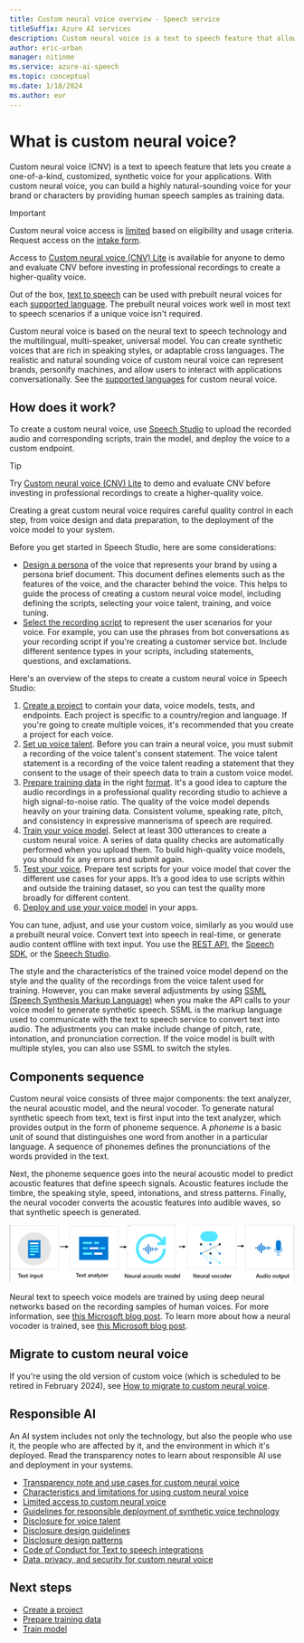 ```yaml
---
title: Custom neural voice overview - Speech service
titleSuffix: Azure AI services
description: Custom neural voice is a text to speech feature that allows you to create a one-of-a-kind, customized, synthetic voice for your applications. You provide your own audio data as a sample.
author: eric-urban
manager: nitinme
ms.service: azure-ai-speech
ms.topic: conceptual
ms.date: 1/18/2024
ms.author: eur
---
```


# What is custom neural voice?

Custom neural voice (CNV) is a text to speech feature that lets you create a one-of-a-kind, customized, synthetic voice for your applications. With custom neural voice, you can build a highly natural-sounding voice for your brand or characters by providing human speech samples as training data.

> [!IMPORTANT]
> Custom neural voice access is [limited](/legal/cognitive-services/speech-service/custom-neural-voice/limited-access-custom-neural-voice?context=%2fazure%2fcognitive-services%2fspeech-service%2fcontext%2fcontext) based on eligibility and usage criteria. Request access on the [intake form](https://aka.ms/customneural).
> 
> Access to [Custom neural voice (CNV) Lite](custom-neural-voice-lite.md) is available for anyone to demo and evaluate CNV before investing in professional recordings to create a higher-quality voice. 

Out of the box, [text to speech](text-to-speech.md) can be used with prebuilt neural voices for each [supported language](language-support.md?tabs=tts). The prebuilt neural voices work well in most text to speech scenarios if a unique voice isn't required.

Custom neural voice is based on the neural text to speech technology and the multilingual, multi-speaker, universal model. You can create synthetic voices that are rich in speaking styles, or adaptable cross languages. The realistic and natural sounding voice of custom neural voice can represent brands, personify machines, and allow users to interact with applications conversationally. See the [supported languages](language-support.md?tabs=tts) for custom neural voice.

## How does it work?

To create a custom neural voice, use [Speech Studio](https://aka.ms/speechstudio/customvoice) to upload the recorded audio and corresponding scripts, train the model, and deploy the voice to a custom endpoint. 

> [!TIP]
> Try [Custom neural voice (CNV) Lite](custom-neural-voice-lite.md) to demo and evaluate CNV before investing in professional recordings to create a higher-quality voice. 

Creating a great custom neural voice requires careful quality control in each step, from voice design and data preparation, to the deployment of the voice model to your system. 

Before you get started in Speech Studio, here are some considerations:

- [Design a persona](record-custom-voice-samples.md#choose-your-voice-talent) of the voice that represents your brand by using a persona brief document. This document defines elements such as the features of the voice, and the character behind the voice. This helps to guide the process of creating a custom neural voice model, including defining the scripts, selecting your voice talent, training, and voice tuning.
- [Select the recording script](record-custom-voice-samples.md#script-selection-criteria) to represent the user scenarios for your voice. For example, you can use the phrases from bot conversations as your recording script if you're creating a customer service bot. Include different sentence types in your scripts, including statements, questions, and exclamations.

Here's an overview of the steps to create a custom neural voice in Speech Studio:

1. [Create a project](professional-voice-create-project.md) to contain your data, voice models, tests, and endpoints. Each project is specific to a country/region and language. If you're going to create multiple voices, it's recommended that you create a project for each voice.
1. [Set up voice talent](professional-voice-create-project.md). Before you can train a neural voice, you must submit a recording of the voice talent's consent statement. The voice talent statement is a recording of the voice talent reading a statement that they consent to the usage of their speech data to train a custom voice model.
1. [Prepare training data](professional-voice-create-training-set.md) in the right [format](how-to-custom-voice-training-data.md). It's a good idea to capture the audio recordings in a professional quality recording studio to achieve a high signal-to-noise ratio. The quality of the voice model depends heavily on your training data. Consistent volume, speaking rate, pitch, and consistency in expressive mannerisms of speech are required.
1. [Train your voice model](professional-voice-train-voice.md). Select at least 300 utterances to create a custom neural voice. A series of data quality checks are automatically performed when you upload them. To build high-quality voice models, you should fix any errors and submit again.
1. [Test your voice](professional-voice-train-voice.md#test-your-voice-model). Prepare test scripts for your voice model that cover the different use cases for your apps. It’s a good idea to use scripts within and outside the training dataset, so you can test the quality more broadly for different content.
1. [Deploy and use your voice model](professional-voice-deploy-endpoint.md) in your apps.

You can tune, adjust, and use your custom voice, similarly as you would use a prebuilt neural voice. Convert text into speech in real-time, or generate audio content offline with text input. You use the [REST API](./rest-text-to-speech.md), the [Speech SDK](./get-started-text-to-speech.md), or the [Speech Studio](https://speech.microsoft.com/audiocontentcreation).

The style and the characteristics of the trained voice model depend on the style and the quality of the recordings from the voice talent used for training. However, you can make several adjustments by using [SSML (Speech Synthesis Markup Language)](./speech-synthesis-markup.md?tabs=csharp) when you make the API calls to your voice model to generate synthetic speech. SSML is the markup language used to communicate with the text to speech service to convert text into audio. The adjustments you can make include change of pitch, rate, intonation, and pronunciation correction. If the voice model is built with multiple styles, you can also use SSML to switch the styles.

## Components sequence

Custom neural voice consists of three major components: the text analyzer, the neural acoustic
model, and the neural vocoder. To generate natural synthetic speech from text, text is first input into the text analyzer, which provides output in the form of phoneme sequence. A *phoneme* is a basic unit of sound that distinguishes one word from another in a particular language. A sequence of phonemes defines the pronunciations of the words provided in the text.

Next, the phoneme sequence goes into the neural acoustic model to predict acoustic features that define speech signals. Acoustic features include the timbre, the speaking style, speed, intonations, and stress patterns. Finally, the neural vocoder converts the acoustic features into audible waves, so that synthetic speech is generated.

![Flowchart that shows the components of custom neural voice.](./media/custom-voice/cnv-intro.png)

Neural text to speech voice models are trained by using deep neural networks based on
the recording samples of human voices. For more information, see [this Microsoft blog post](https://techcommunity.microsoft.com/t5/azure-ai/neural-text-to-speech-extends-support-to-15-more-languages-with/ba-p/1505911). To learn more about how a neural vocoder is trained, see [this Microsoft blog post](https://techcommunity.microsoft.com/t5/azure-ai/azure-neural-tts-upgraded-with-hifinet-achieving-higher-audio/ba-p/1847860).

## Migrate to custom neural voice

If you're using the old version of custom voice (which is scheduled to be retired in February 2024), see [How to migrate to custom neural voice](how-to-migrate-to-custom-neural-voice.md).

## Responsible AI 

An AI system includes not only the technology, but also the people who use it, the people who are affected by it, and the environment in which it's deployed. Read the transparency notes to learn about responsible AI use and deployment in your systems. 

* [Transparency note and use cases for custom neural voice](/legal/cognitive-services/speech-service/custom-neural-voice/transparency-note-custom-neural-voice?context=/azure/ai-services/speech-service/context/context)  
* [Characteristics and limitations for using custom neural voice](/legal/cognitive-services/speech-service/custom-neural-voice/characteristics-and-limitations-custom-neural-voice?context=/azure/ai-services/speech-service/context/context)   
* [Limited access to custom neural voice](/legal/cognitive-services/speech-service/custom-neural-voice/limited-access-custom-neural-voice?context=/azure/ai-services/speech-service/context/context) 
* [Guidelines for responsible deployment of synthetic voice technology](/legal/cognitive-services/speech-service/custom-neural-voice/concepts-guidelines-responsible-deployment-synthetic?context=/azure/ai-services/speech-service/context/context)   
* [Disclosure for voice talent](/legal/cognitive-services/speech-service/disclosure-voice-talent?context=/azure/ai-services/speech-service/context/context)   
* [Disclosure design guidelines](/legal/cognitive-services/speech-service/custom-neural-voice/concepts-disclosure-guidelines?context=/azure/ai-services/speech-service/context/context)   
* [Disclosure design patterns](/legal/cognitive-services/speech-service/custom-neural-voice/concepts-disclosure-patterns?context=/azure/ai-services/speech-service/context/context)   
* [Code of Conduct for Text to speech integrations](/legal/cognitive-services/speech-service/tts-code-of-conduct?context=/azure/ai-services/speech-service/context/context)   
* [Data, privacy, and security for custom neural voice](/legal/cognitive-services/speech-service/custom-neural-voice/data-privacy-security-custom-neural-voice?context=/azure/ai-services/speech-service/context/context)

## Next steps

* [Create a project](professional-voice-create-project.md) 
* [Prepare training data](professional-voice-create-training-set.md)
* [Train model](professional-voice-train-voice.md)
